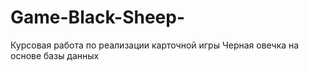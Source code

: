# Game-Black-Sheep-
Курсовая работа по реализации карточной игры Черная овечка на основе базы данных
